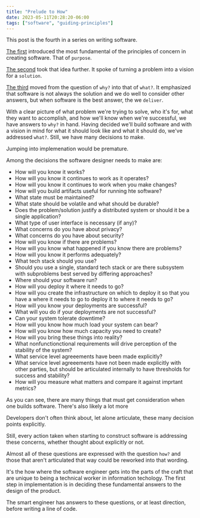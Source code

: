 ```yaml
---
title: "Prelude to How"
date: 2023-05-11T20:28:20-06:00
tags: ["software", "guiding-principles"]
---
```


This post is the fourth in a series on writing software.

[The first](/posts/guiding) introduced the most fundamental of the principles of concern in creating software. That of `purpose`.

[The second](/posts/solution) took that idea further. It spoke of turning a problem into a vision for a `solution`.

[The third](/posts/what) moved from the question of `why?` into that of `what?`. It emphasized that software is not always the solution and we do well to consider other answers, but when software is the best answer, the we `deliver`.

With a clear picture of what problem we're trying to solve, who it's for, what they want to accomplish, and how we'll know when we're successful, we have answers to `why?` in hand. Having decided we'll build software and with a vision in mind for what it should look like and what it should do, we've addressed `what?`. Still, we have many decisions to make.

Jumping into implemenation would be premature.

Among the decisions the software designer needs to make are:

- How will you know it works?
- How will you know it continues to work as it operates?
- How will you know it continues to work when you make changes?
- How will you build artifacts useful for running hte software?
- What state must be maintained?
- What state should be volatile and what should be durable?
- Does the problem/solution justify a distributed system or should it be a single application?
- What type of user interface is necessary (if any)?
- What concerns do you have about privacy?
- What concerns do you have about security?
- How will you know if there are problems?
- How will you know what happened if you know there are problems?
- How will you know it performs adequately?
- What tech stack should you use?
- Should you use a single, standard tech stack or are there subsystem with subproblems best served by differing approaches?
- Where should your software run?
- How will you deploy it where it needs to go?
- How will you create the infrastructure on which to deploy it so that you have a where it needs to go to deploy it to where it needs to go?
- How will you know your deployments are successful?
- What will you do if your deployments are not successful?
- Can your system tolerate downtime?
- How will you know how much load your system can bear?
- How will you know how much capacity you need to create?
- How will you bring these things into reality?
- What nonfunctionctional requirements will drive perception of the stability of the system?
- What service level agreeements have been made explicitly?
- What service level agreeements have not been made explicitly with other parties, but should be articulated internally to have thresholds for success and stability?
- How will you measure what matters and compare it against imprtant metrics?

As you can see, there are many things that must get consideration when one builds software. There's also likely a lot more 

Developers don't often think about, let alone articulate, these many decision points explicitly.

Still, every action taken when starting to construct software is addressing these concerns, whether thought about explicitly or not.

Almost all of these questions are expressed with the question `how?` and those that aren't articulated that way could be reworked into that wording.

It's the how where the software engineer gets into the parts of the craft that are unique to being a technical worker in information techology. The first step in implementation is in deciding these fundamental answers to the design of the product.

The smart engineer has answers to these questions, or at least direction, before writing a line of code.
